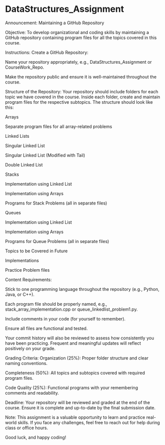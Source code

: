 # DataStructures_Assignment

Announcement: Maintaining a GitHub Repository

Objective: To develop organizational and coding skills by maintaining a GitHub repository containing program files for all the topics covered in this course.

Instructions:
Create a GitHub Repository:

Name your repository appropriately, e.g., DataStructures_Assignment or CourseWork_Repo.

Make the repository public and ensure it is well-maintained throughout the course.

Structure of the Repository: Your repository should include folders for each topic we have covered in the course. Inside each folder, create and maintain program files for the respective subtopics. The structure should look like this:

Arrays

Separate program files for all array-related problems

Linked Lists

Singular Linked List

Singular Linked List (Modified with Tail)

Double Linked List

Stacks

Implementation using Linked List

Implementation using Arrays

Programs for Stack Problems (all in separate files)

Queues

Implementation using Linked List

Implementation using Arrays

Programs for Queue Problems (all in separate files)

Topics to be Covered in Future

Implementations

Practice Problem files


Content Requirements:

Stick to one programming language throughout the repository (e.g., Python, Java, or C++).

Each program file should be properly named, e.g., stack_array_implementation.cpp or queue_linkedlist_problem1.py.

Include comments in your code (for yourself to remember).

Ensure all files are functional and tested.

Your commit history will also be reviewed to assess how consistently you have been practicing. Frequent and meaningful updates will reflect positively on your grade.

Grading Criteria:
Organization (25%): Proper folder structure and clear naming conventions.

Completeness (50%): All topics and subtopics covered with required program files.

Code Quality (25%): Functional programs with your remembering comments and readability.

Deadline:
Your repository will be reviewed and graded at the end of the course. Ensure it is complete and up-to-date by the final submission date.

Note: This assignment is a valuable opportunity to learn and practice real-world skills. If you face any challenges, feel free to reach out for help during class or office hours.

Good luck, and happy coding!
